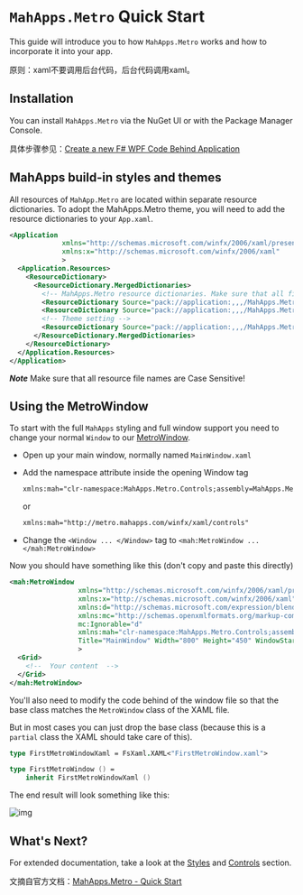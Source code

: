 # `MahApps.Metro` Quick Start

This guide will introduce you to how `MahApps.Metro` works and how to incorporate it into your app.

原则：xaml不要调用后台代码，后台代码调用xaml。

## Installation

You can install `MahApps.Metro` via the NuGet UI or with the Package Manager Console.

具体步骤参见：[Create a new F# WPF Code Behind Application](https://www.cnblogs.com/cuishengli/p/17035583.html)

## MahApps build-in styles and themes

All resources of `MahApp.Metro` are located within separate resource dictionaries. To adopt the MahApps.Metro theme, you will need to add the resource dictionaries to your `App.xaml`.

```xml
<Application 
             xmlns="http://schemas.microsoft.com/winfx/2006/xaml/presentation"
             xmlns:x="http://schemas.microsoft.com/winfx/2006/xaml"
             >
  <Application.Resources>
    <ResourceDictionary>
      <ResourceDictionary.MergedDictionaries>
        <!-- MahApps.Metro resource dictionaries. Make sure that all file names are Case Sensitive! -->
        <ResourceDictionary Source="pack://application:,,,/MahApps.Metro;component/Styles/Controls.xaml" />
        <ResourceDictionary Source="pack://application:,,,/MahApps.Metro;component/Styles/Fonts.xaml" />
        <!-- Theme setting -->
        <ResourceDictionary Source="pack://application:,,,/MahApps.Metro;component/Styles/Themes/Dark.Blue.xaml" />
      </ResourceDictionary.MergedDictionaries>
    </ResourceDictionary>
  </Application.Resources>
</Application>
```

***Note***
Make sure that all resource file names are Case Sensitive!

## Using the MetroWindow

To start with the full `MahApps` styling and full window support you need to change your normal `Window` to our [MetroWindow](https://mahapps.com/docs/controls/metrowindow).

- Open up your main window, normally named `MainWindow.xaml`

- Add the namespace attribute inside the opening Window tag

  ```xml
  xmlns:mah="clr-namespace:MahApps.Metro.Controls;assembly=MahApps.Metro"
  ```

  or

  ```xml
  xmlns:mah="http://metro.mahapps.com/winfx/xaml/controls"
  ```

- Change the `<Window ... </Window>` tag to `<mah:MetroWindow ... </mah:MetroWindow>`

Now you should have something like this (don't copy and paste this directly)

```xml
<mah:MetroWindow 
                 xmlns="http://schemas.microsoft.com/winfx/2006/xaml/presentation"
                 xmlns:x="http://schemas.microsoft.com/winfx/2006/xaml"
                 xmlns:d="http://schemas.microsoft.com/expression/blend/2008"
                 xmlns:mc="http://schemas.openxmlformats.org/markup-compatibility/2006"
                 mc:Ignorable="d"                 
                 xmlns:mah="clr-namespace:MahApps.Metro.Controls;assembly=MahApps.Metro"                 
                 Title="MainWindow" Width="800" Height="450" WindowStartupLocation="CenterScreen"
                 >
  <Grid>
    <!--  Your content  -->
  </Grid>
</mah:MetroWindow>
```

You'll also need to modify the code behind of the window file so that the base class matches the `MetroWindow` class of the XAML file.

But in most cases you can just drop the base class (because this is a `partial` class the XAML should take care of this).

```fsharp
type FirstMetroWindowXaml = FsXaml.XAML<"FirstMetroWindow.xaml">

type FirstMetroWindow () =
    inherit FirstMetroWindowXaml ()
```

The end result will look something like this:

![img](https://mahapps.com/docs/guides/images/metrowindow.png)


## What's Next?

For extended documentation, take a look at the [Styles](https://mahapps.com/docs/styles) and [Controls](https://mahapps.com/docs/controls) section.

文摘自官方文档：[MahApps.Metro - Quick Start](https://mahapps.com/docs/guides/quick-start)